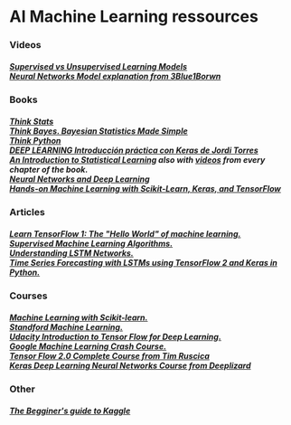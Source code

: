 <h1>AI Machine Learning ressources</h1>


<h3>Videos</h3>

<h5>
  <a href="https://d3c33hcgiwev3.cloudfront.net/b-HZAmpQEeiEwg4WmF3VaA.processed/full/360p/index.webm?Expires=1582675200&Signature=Ou5tlzDhd5BvaafryDn7MFOz2RUlHqAKl1X8n3VCkgFhCMKM6bYSxOjHqwDP5pXTHr0MmBbweepv0287uhh3uUItKSZdXHMtwpVFDYOjg--qQ27aRyEZd4Dg~CenW3s3PK5MpYX9zOp8E1GeMFoJTSSE0kCt6UV8d2f8fUN5FLo_&Key-Pair-Id=APKAJLTNE6QMUY6HBC5A">Supervised vs Unsupervised Learning Models</a><br>
  <a href="https://www.youtube.com/watch?v=aircAruvnKk&list=PLZHQObOWTQDNU6R1_67000Dx_ZCJB-3pi">Neural Networks Model explanation from 3Blue1Borwn</a>
  
</h5>




<h3>Books</h3>

<h5>
  <a href="https://greenteapress.com/wp/think-stats-2e/">Think Stats</a><br>
  <a href="https://greenteapress.com/wp/think-bayes/">Think Bayes. Bayesian Statistics Made Simple</a><br>
  <a href="https://greenteapress.com/wp/think-python-2e/">Think Python</a><br>         
  <a href="https://torres.ai/deep-learning-inteligencia-artificial-keras#Indice_de_contenidos_pdf">DEEP LEARNING Introducción práctica con Keras de Jordi Torres</a><br>
  <a href="http://faculty.marshall.usc.edu/gareth-james/ISL/index.html">An Introduction to Statistical Learning</a> also with <a href="https://www.dataschool.io/15-hours-of-expert-machine-learning-videos/"> videos</a> from every chapter of the book. <br>
  <a href="http://neuralnetworksanddeeplearning.com/">Neural Networks and Deep Learning</a><br>
  <a href="https://www.amazon.es/Hands-Machine-Learning-Scikit-Learn-TensorFlow/dp/1492032646/">Hands-on Machine Learning with Scikit-Learn, Keras, and TensorFlow</a><br>
 </h5>


<h3>Articles</h3>
<h5>
  <a href="https://codelabs.developers.google.com/codelabs/tensorflow-lab1-helloworld/#0">
Learn TensorFlow 1: The "Hello World" of machine learning.</a><br>
  <a href="https://www.toptal.com/machine-learning/supervised-machine-learning-algorithms">Supervised Machine Learning Algorithms.</a><br>
  <a href="https://colah.github.io/posts/2015-08-Understanding-LSTMs/">Understanding LSTM Networks.</a><br>
  <a href="https://towardsdatascience.com/time-series-forecasting-with-lstms-using-tensorflow-2-and-keras-in-python-6ceee9c6c651">Time Series Forecasting with LSTMs using TensorFlow 2 and Keras in Python.</a><br>
</h5>

<h3>Courses</h3>
<h5>
  <a href="https://www.youtube.com/playlist?list=PL5-da3qGB5ICeMbQuqbbCOQWcS6OYBr5A">Machine Learning with Scikit-learn.</a><br>
  <a href="https://www.coursera.org/learn/machine-learning">Standford Machine Learning.</a><br>
  <a href="https://www.udacity.com/course/intro-to-tensorflow-for-deep-learning--ud187">Udacity Introduction to Tensor Flow for Deep Learning.</a><br>
  <a href="https://developers.google.com/machine-learning/crash-course">Google Machine Learning Crash Course.</a><br>
  <a href="https://www.youtube.com/watch?v=tPYj3fFJGjk">Tensor Flow 2.0 Complete Course from Tim Ruscica</a><br>
  <a href="https://www.youtube.com/playlist?list=PLZbbT5o_s2xrwRnXk_yCPtnqqo4_u2YGL">Keras Deep Learning Neural Networks Course from Deeplizard</a>
</h5>

<h3>Other</h3>
<h5>
  <a href="https://elitedatascience.com/beginner-kaggle">The Begginer's guide to Kaggle</a><br>
 
</h5>

  
  
